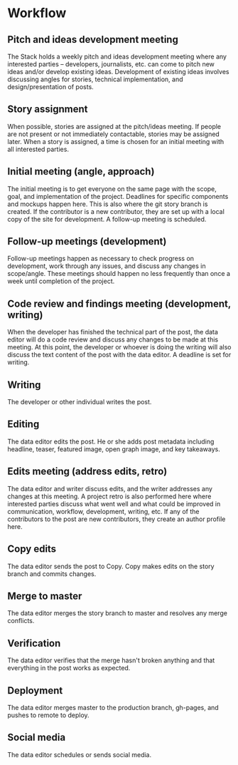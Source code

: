 ---
---

# Workflow

## Pitch and ideas development meeting

The Stack holds a weekly pitch and ideas development meeting where any
interested parties – developers, journalists, etc. can come to pitch new ideas
and/or develop existing ideas. Development of existing ideas involves
discussing angles for stories, technical implementation, and
design/presentation of posts.

## Story assignment

When possible, stories are assigned at the pitch/ideas meeting. If people
are not present or not immediately contactable, stories may be assigned later.
When a story is assigned, a time is chosen for an initial meeting with all
interested parties.

## Initial meeting (angle, approach)

The initial meeting is to get everyone on the same page with the scope, goal,
and implementation of the project. Deadlines for specific components and
mockups happen here. This is also where the git story branch is created.
If the contributor is a new contributor, they are set up with a local
copy of the site for development. A follow-up meeting is scheduled.

## Follow-up meetings (development)

Follow-up meetings happen as necessary to check progress on development, work
through any issues, and discuss any changes in scope/angle. These meetings
should happen no less frequently than once a week until completion of the
project.

## Code review and findings meeting (development, writing)

When the developer has finished the technical part of the post, the data
editor will do a code review and discuss any changes to be made at this
meeting. At this point, the developer or whoever is doing the writing will
also discuss the text content of the post with the data editor. A deadline is
set for writing.

## Writing

The developer or other individual writes the post.

## Editing

The data editor edits the post. He or she adds post metadata including
headline, teaser, featured image, open graph image, and key takeaways.

## Edits meeting (address edits, retro)

The data editor and writer discuss edits, and the writer addresses any changes
at this meeting. A project retro is also performed here where interested
parties discuss what went well and what could be improved in communication,
workflow, development, writing, etc. If any of the contributors to the post
are new contributors, they create an author profile here.

## Copy edits

The data editor sends the post to Copy. Copy makes edits on the story branch
and commits changes.

## Merge to master

The data editor merges the story branch to master and resolves any merge
conflicts.

## Verification

The data editor verifies that the merge hasn't broken anything and that
everything in the post works as expected.

## Deployment

The data editor merges master to the production branch, gh-pages, and pushes
to remote to deploy.

## Social media

The data editor schedules or sends social media.
